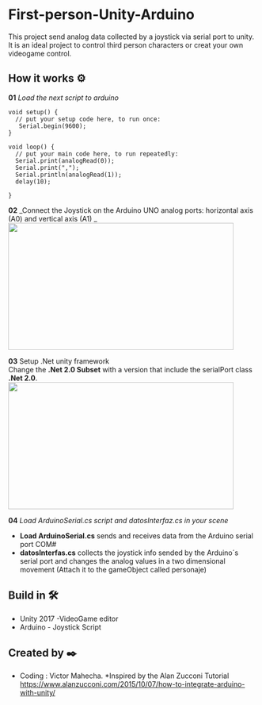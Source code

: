 # First-person-Unity-Arduino
This project send analog data collected by a joystick via serial port to unity. It is an ideal project to control third person characters or creat your own videogame control.  

## How it works ⚙️
**01** _Load the next script to arduino_
```
void setup() {
  // put your setup code here, to run once:
   Serial.begin(9600);
}

void loop() {
  // put your main code here, to run repeatedly:
  Serial.print(analogRead(0));
  Serial.print(",");
  Serial.println(analogRead(1));
  delay(10);

}
```
**02** _Connect the Joystick on the Arduino UNO analog ports: horizontal axis (A0) and vertical axis (A1) _ <br>
<image src="https://raw.githubusercontent.com/vicjomaa/First-person-Unity-Arduino/master/Images/Circuit.JPG" height="256" width="455"><image/>
  
**03** Setup .Net unity framework <br>
Change the **.Net 2.0 Subset** with a version that include the  serialPort class **.Net 2.0**. 
<image src="https://raw.githubusercontent.com/vicjomaa/First-person-Unity-Arduino/master/Images/net.JPG" height="256" width="455"><image/>

**04** _Load ArduinoSerial.cs script and datosInterfaz.cs in your scene_ <br>
* **Load ArduinoSerial.cs** sends and receives data from the Arduino serial port COM#
* **datosInterfas.cs** collects the joystick info sended by the Arduino´s serial port and changes the analog values in a two dimensional movement (Attach it to the gameObject called personaje)


## Build in 🛠️
* Unity 2017  -VideoGame editor
* Arduino - Joystick Script



## Created by ✒️
* Coding : Victor Mahecha.
*Inspired by the Alan Zucconi Tutorial https://www.alanzucconi.com/2015/10/07/how-to-integrate-arduino-with-unity/

